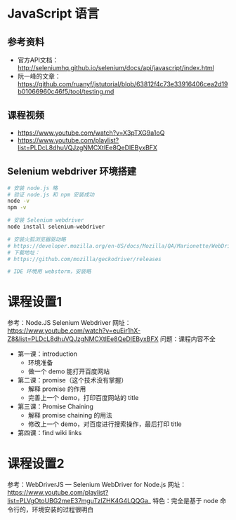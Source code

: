 # JavaScript 语言
## 参考资料
- 官方API文档：http://seleniumhq.github.io/selenium/docs/api/javascript/index.html
- 阮一峰的文章：https://github.com/ruanyf/jstutorial/blob/63812f4c73e33916406cea2d19b01066960c46f5/tool/testing.md

## 课程视频
- https://www.youtube.com/watch?v=X3pTXG9a1oQ
- https://www.youtube.com/playlist?list=PLDcL8dhuVQJzgNMCXtlEe8QeDIEByxBFX

## Selenium webdriver 环境搭建
```bash
# 安装 node.js 略
# 验证 node.js 和 npm 安装成功
node -v
npm -v

# 安装 Selenium webdriver
node install selenium-webdriver

# 安装火狐浏览器驱动略
# https://developer.mozilla.org/en-US/docs/Mozilla/QA/Marionette/WebDriver
# 下载地址：
# https://github.com/mozilla/geckodriver/releases

# IDE 环境用 webstorm，安装略
```

# 课程设置1
参考：Node.JS Selenium Webdriver
网址：https://www.youtube.com/watch?v=euEir1hX-Z8&list=PLDcL8dhuVQJzgNMCXtlEe8QeDIEByxBFX
问题：课程内容不全
- 第一课：introduction
  - 环境准备
  - 做一个 demo 能打开百度网站
- 第二课：promise（这个技术没有掌握）
  - 解释 promise 的作用
  - 完善上一个 demo，打印百度网站的 title
- 第三课：Promise Chaining
  - 解释 promise chaining 的用法
  - 修改上一个 demo，对百度进行搜索操作，最后打印 title
- 第四课：find wiki links

# 课程设置2
参考：WebDriverJS — Selenium WebDriver for Node.js 
网址：https://www.youtube.com/playlist?list=PLVgOtoUBG2meE37mguTzlZHK4G4LQQGa_
特色：完全是基于 node 命令行的，环境安装的过程很明白

